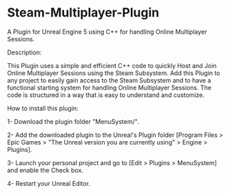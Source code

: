 # Steam-Multiplayer-Plugin
A Plugin for Unreal Engine 5 using C++ for handling Online Multiplayer Sessions.

Description:

This Plugin uses a simple and efficient C++ code to quickly Host and Join Online Multiplayer Sessions using the Steam Subsystem. Add this Plugin to any project to easily gain access to the Steam Subsystem and to have a functional starting system for handling Online Multiplayer Sessions. The code is structured in a way that is easy to understand and customize.

How to install this plugin:

1- Download the plugin folder "MenuSystem/".

2- Add the downloaded plugin to the Unreal's Plugin folder [Program Files > Epic Games > "The Unreal version you are currently using" > Engine > Plugins].

3- Launch your personal project and go to [Edit > Plugins > MenuSystem] and enable the Check box.

4- Restart your Unreal Editor.